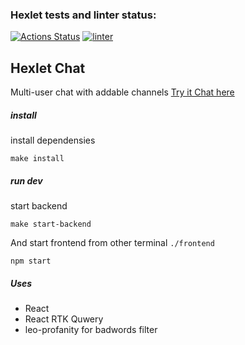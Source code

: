 ### Hexlet tests and linter status:
[![Actions Status](https://github.com/ILokalin/frontend-project-12/workflows/hexlet-check/badge.svg)](https://github.com/ILokalin/frontend-project-12/actions)
[![linter](https://github.com/ILokalin/frontend-project-12/actions/workflows/linter-check.yml/badge.svg)](https://github.com/ILokalin/frontend-project-12/actions/workflows/linter-check.yml)

## Hexlet Chat
Multi-user chat with addable channels
[Try it Chat here](https://hexlet-chat-test1.onrender.com/)

##### install
install dependensies
```
make install
```

##### run dev
start backend
```
make start-backend
```
And start frontend from other terminal `./frontend`
```
npm start
```

##### Uses
- React
- React RTK Quwery
- leo-profanity for badwords filter
